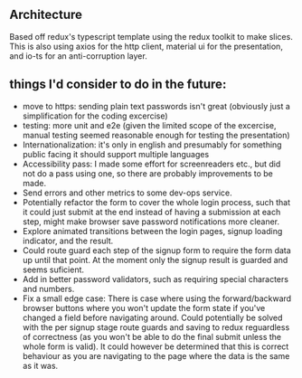## Architecture
Based off redux's typescript template using the redux toolkit to make slices. This is also using axios for the http client, material ui for the presentation, and io-ts for an anti-corruption layer.

## things I'd consider to do in the future:
 - move to https: sending plain text passwords isn't great (obviously just a simplification for the coding excercise)
 - testing: more unit and e2e (given the limited scope of the excercise, manual testing seemed reasonable enough for testing the presentation)
 - Internationalization: it's only in english and presumably for something public facing it should support multiple languages
 - Accessibility pass: I made some effort for screenreaders etc., but did not do a pass using one, so there are probably improvements to be made.
 - Send errors and other metrics to some dev-ops service.
 - Potentially refactor the form to cover the whole login process, such that it could just submit at the end instead of having a submission at each step, might make browser save password notifications more cleaner.
 - Explore animated transitions between the login pages, signup loading indicator, and the result.
 - Could route guard each step of the signup form to require the form data up until that point. At the moment only the signup result is guarded and seems suficient.
 - Add in better password validators, such as requiring special characters and numbers.
 - Fix a small edge case: There is case where using the forward/backward browser buttons where you won't update the form state if you've changed a field before navigating around. Could potentially be solved with the per signup stage route guards and saving to redux reguardless of correctness (as you won't be able to do the final submit unless the whole form is valid). It could however be determined that this is correct behaviour as you are navigating to the page where the data is the same as it was.